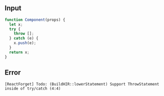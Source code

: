 
## Input

```javascript
function Component(props) {
  let x;
  try {
    throw [];
  } catch (e) {
    x.push(e);
  }
  return x;
}

```


## Error

```
[ReactForget] Todo: (BuildHIR::lowerStatement) Support ThrowStatement inside of try/catch (4:4)
```
          
      